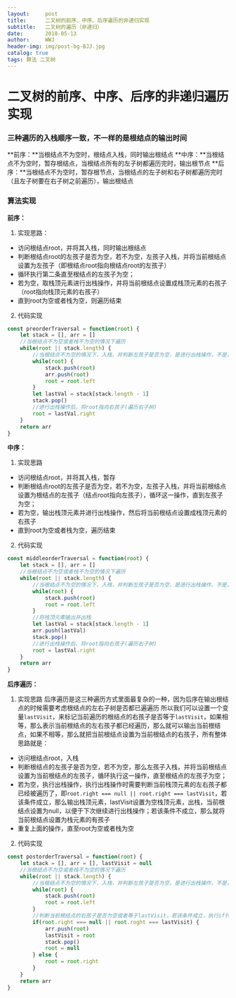 ```yaml
---
layout:     post
title:	    二叉树的前序、中序、后序遍历的非递归实现
subtitle:   二叉树的遍历（非递归）
date:       2018-05-13
author:     WWJ
header-img: img/post-bg-BJJ.jpg
catalog: true
tags: 算法 二叉树
---
```


# 二叉树的前序、中序、后序的非递归遍历实现
### 三种遍历的入栈顺序一致，不一样的是根结点的输出时间
**前序：**当根结点不为空时，根结点入栈，同时输出根结点
**中序：**当根结点不为空时，暂存根结点，当根结点所有的左子树都遍历完时，输出根节点
**后序：**当根结点不为空时，暂存根节点，当根结点的左子树和右子树都遍历完时（且左子树要在右子树之前遍历），输出根结点
### 算法实现
**前序：**
1. 实现思路：
* 访问根结点root，并将其入栈，同时输出根结点
* 判断根结点root的左孩子是否为空，若不为空，左孩子入栈，并将当前根结点设置为左孩子（即根结点root指向根结点root的左孩子）
* 循环执行第二条直至根结点的左孩子为空；
* 若为空，取栈顶元素进行出栈操作，并将当前根结点设置成栈顶元素的右孩子（root指向栈顶元素的右孩子）
* 直到root为空或者栈为空，则遍历结束
2. 代码实现
```javascript
const preorderTraversal = function(root) {
    let stack = [], arr = []
    //当根结点不为空或者栈不为空的情况下遍历
    while(root || stack.length) {
        //当根结点不为空的情况下，入栈，并判断左孩子是否为空，是进行出栈操作，不是，将root指向左孩子
        while(root) {
            stack.push(root)
            arr.push(root)
            root = root.left
        }
        let lastVal = stack[stack.length - 1]
        stack.pop()
        //进行出栈操作后，将root指向右孩子(遍历右子树)
        root = lastVal.right
    }
    return arr
}
```

**中序：**
1. 实现思路
* 访问根结点root，并将其入栈，暂存
* 判断根结点root的左孩子是否为空，若不为空，左孩子入栈，并将当前根结点设置为根结点的左孩子（结点root指向左孩子），循环这一操作，直到左孩子为空；
* 若为空，输出栈顶元素并进行出栈操作，然后将当前根结点设置成栈顶元素的右孩子
* 直到root为空或者栈为空，遍历结束
2. 代码实现
```javascript
const middleorderTraversal = function(root) {
    let stack = [], arr = []
    //当根结点不为空或者栈不为空的情况下遍历
    while(root || stack.length) {
        //当根结点不为空的情况下，入栈，并判断左孩子是否为空，是进行出栈操作，不是，将root指向左孩子
        while(root) {
            stack.push(root)
            root = root.left
        }
        //将栈顶元素输出并出栈
        let lastVal = stack[stack.length - 1]
        arr.push(lastVal)
        stack.pop()
        //进行出栈操作后，将root指向右孩子(遍历右子树)
        root = lastVal.right
    }
    return arr
}
```

**后序遍历：**
1. 实现思路
后序遍历是这三种遍历方式里面最复杂的一种，因为后序在输出根结点的时候需要考虑根结点的左右子树是否都已遍遍历
所以我们可以设置一个变量`lastVisit`，来标记当前遍历的根结点的右孩子是否等于`lastVisit`，如果相等，那么表示当前根结点的左右孩子都已经遍历，那么就可以输出当前根结点，如果不相等，那么就把当前根结点设置为当前根结点的右孩子，所有整体思路就是：
* 访问根结点root，入栈
* 判断根结点的左孩子是否为空，若不为空，那么左孩子入栈，并将当前根结点设置为当前根结点的左孩子，循环执行这一操作，直至根结点的左孩子为空；
* 若为空，执行出栈操作，执行出栈操作时需要判断当前栈顶元素的左右孩子都已经被遍历了，即`root.right === null || root.right === lastVisit`，若该条件成立，那么输出栈顶元素，lastVisit设置为空栈顶元素，出栈，当前根结点设置为null，以便于下次继续进行出栈操作；若该条件不成立，那么就将当前根结点设置为栈元素的有孩子
* 重复上面的操作，直至root为空或者栈为空
2. 代码实现
```javascript
const postorderTraversal = function(root) {
    let stack = [], arr = [], lastVisit = null
    //当根结点不为空或者栈不为空的情况下遍历
    while(root || stack.length) {
        //当根结点不为空的情况下，入栈，并判断左孩子是否为空，是进行出栈操作，不是，将root指向左孩子
        while(root) {
            stack.push(root)
            root = root.left
        }
        //判断当前根结点的右孩子是否为空或者等于lastVisit，若该条件成立，执行if代码块，否则执行else代码块
        if(root.right === null || root.roght === lastVisit) {
            arr.push(root)
            lastVisit = root
            stack.pop()
            root = null
        } else {
            root = root.right
        }
    }
    return arr
}
```
